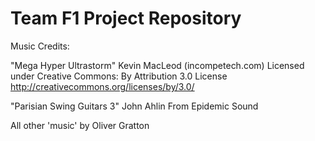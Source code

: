 <h1>Team F1 Project Repository</h1>


Music Credits:

"Mega Hyper Ultrastorm" Kevin MacLeod (incompetech.com)
Licensed under Creative Commons: By Attribution 3.0 License
http://creativecommons.org/licenses/by/3.0/

"Parisian Swing Guitars 3" John Ahlin
From Epidemic Sound

All other 'music' by Oliver Gratton